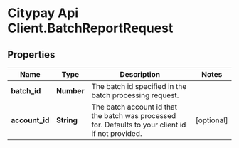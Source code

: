 # Citypay Api Client.BatchReportRequest

## Properties

Name | Type | Description | Notes
------------ | ------------- | ------------- | -------------
**batch_id** | **Number** | The batch id specified in the batch processing request. | 
**account_id** | **String** | The batch account id that the batch was processed for. Defaults to your client id if not provided. | [optional] 


